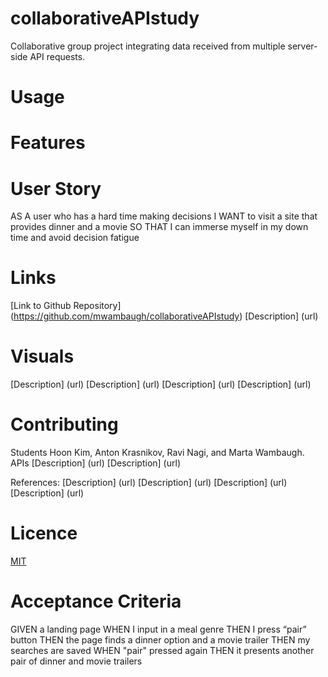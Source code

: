 # collaborativeAPIstudy
Collaborative group project integrating data received from multiple server-side API requests.

# Usage 

# Features 

# User Story 
AS A user who has a hard time making decisions 
I WANT to visit a site that provides dinner and a movie 
SO THAT I can immerse myself in my down time and avoid decision fatigue 


# Links 
[Link to Github Repository] (https://github.com/mwambaugh/collaborativeAPIstudy)
[Description] (url)

# Visuals
[Description] (url)
[Description] (url)
[Description] (url)
[Description] (url)

# Contributing 
Students Hoon Kim, Anton Krasnikov, Ravi Nagi, and Marta Wambaugh. 
APIs
[Description] (url)
[Description] (url)

References: 
[Description] (url)
[Description] (url)
[Description] (url)
[Description] (url)

# Licence
[MIT](https://choosealicense.com/licenses/mit/) 

# Acceptance Criteria 
GIVEN a landing page
WHEN I input in a meal genre 
THEN I press “pair” button 
THEN the page finds a dinner option and a movie trailer 
THEN my searches are saved
WHEN "pair" pressed again 
THEN it presents another pair of dinner and movie trailers  
